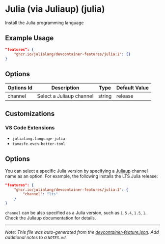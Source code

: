 
# Julia (via Juliaup) (julia)

Install the Julia programming language

## Example Usage

```json
"features": {
    "ghcr.io/julialang/devcontainer-features/julia:1": {}
}
```

## Options

| Options Id | Description | Type | Default Value |
|-----|-----|-----|-----|
| channel | Select a Juliaup channel | string | release |

## Customizations

### VS Code Extensions

- `julialang.language-julia`
- `tamasfe.even-better-toml`

## Options

You can select a specific Julia version by specifying a [Juliaup](https://github.com/julialang/juliaup) channel name as an option. For example, the following installs the LTS Julia release:

```json
"features": {
    "ghcr.io/julialang/devcontainer-features/julia:1": {
        "channel": "lts"
    }
}
```

`channel` can be also specified as a Julia version, such as `1.5.4`, `1.5`, `1`.
Check the Juliaup documentation for details.


---

_Note: This file was auto-generated from the [devcontainer-feature.json](https://github.com/JuliaLang/devcontainer-features/blob/main/src/julia/devcontainer-feature.json).  Add additional notes to a `NOTES.md`._
